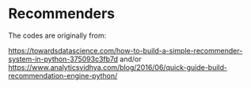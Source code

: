 # Recommenders

The codes are originally from: 

https://towardsdatascience.com/how-to-build-a-simple-recommender-system-in-python-375093c3fb7d and/or
https://www.analyticsvidhya.com/blog/2016/06/quick-guide-build-recommendation-engine-python/
